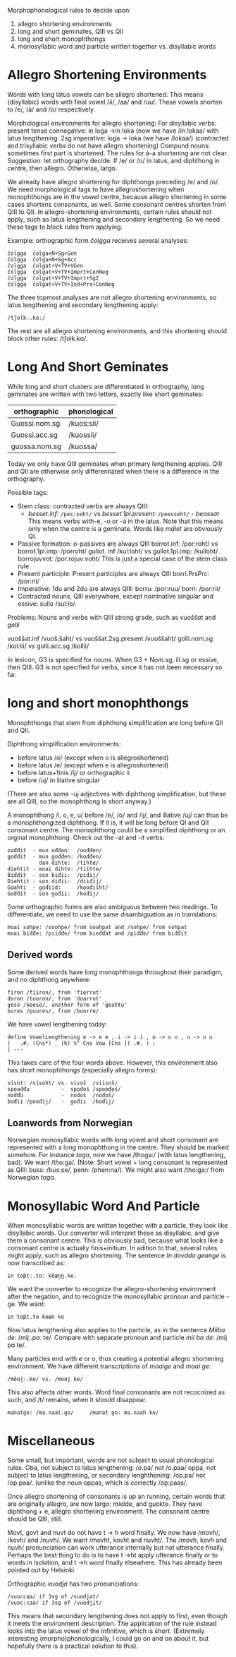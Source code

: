 Morphophonological rules to decide upon:

1. allegro shortening environments
2. long and short geminates, QIII vs QII
3. long and short monophthongs
4. monosyllabic word and particle written together vs. disyllabic words

# Allegro Shortening Environments
Words with long latus vowels can be allegro shortened. This means (disyllabic) words with final vowel /ii/, /aa/ and /uu/. These vowels shorten to /e/, /a/ and /o/ respectively. 

Morphological environments for allegro shortening:
For disyllabic verbs:
present tense connegative: in loga ->in loka (now we have /in lokaa/ with latus lengthening.
2sg imperative: loga -> loka (we have /lokaa/)
(contracted and trisyllabic verbs do not have allegro shortening)
Compund nouns: sometimes first part is shortened. The rules for á-a shortening are not clear. Suggestion: let orthography decide. If /e/ or /o/ in latus, and diphthong in centre, then allegro. Otherwise, largo.

We already have allegro shortening for diphthongs preceding /e/ and /o/. We need morphological tags to have allegroshortening when monophthongs are in the vowel centre, because allegro shortening in some cases shortens consonants, as well. Some consonant centres shorten from QIII to QII. In allegro-shortening environments, certain rules should not apply, such as latus lengthening and secondary lengthening. So we need these tags to block rules from applying.  

Example: orthographic form *čolgga* receives several analyses:

```
čolgga	čolga+N+Sg+Gen
čolgga	čolga+N+Sg+Acc
čolgga	čolgat+V+TV+VGen
čolgga	čolgat+V+TV+Imprt+ConNeg
čolgga	čolgat+V+TV+Imprt+Sg2
čolgga	čolgat+V+TV+Ind+Prs+ConNeg
```

The three topmost analyses are not allegro shortening environments, so latus lengthening and secondary lengthening apply: 

```
/tʃolkː.kɑː/
```

The rest are all allegro shortening environments, and this shortening should block other rules: /tʃolk.kɑ/.

# Long And Short Geminates
While long and short clusters are differentiated in orthography, long geminates are written with two letters, exactly like short geminates:

|  orthographic    |   phonological
| ---------------- | --------------
|  Guossi.nom.sg   |    /kuos:sii/
|  Guossi.acc.sg   |    /kuossii/
|  guossa.nom.sg   |    /kuossa/

Today we only have QIII geminates when primary lengthening applies. QIII and QII are otherwise only differentiated when there is a difference in the orthography. 

Possible tags:

- Stem class: contracted verbs are always QIII: 
    - *besset.inf*: `/pes:seht/` vs *besset.1pl.present*: `/peesseht/` - *beassat*
  This means verbs with-e, -o or -á in the latus.
  Note that this means only when the centre is a geminate. Words like *málet* are obviously QI.
- Passive formation: o-passives are always QIII
borrot.inf: /por:roht/ vs borrot.1pl.imp: /porroht/
gullot. inf /kul:loht/ vs gullot.1pl.imp: /kulloht/
borrojuvvot: /por:rojuv:voht/
This is just a special case of the stem class rule.
- Present participle: Present participles are always QIII
borri.PrsPrc: /por:rii/
- Imperative: 1du and 2du are always QIII: borru: /por:ruu/ borri: /por:rii/
- Contracted nouns, QIII everywhere, except nominative singular and essive:
sullo /sul:lo/.

Problems: Nouns and verbs with QIII strong grade, such as *vuoššat* and *golli*

vuoššat.inf /vuoš:šaht/ vs vuoššat.2sg.present /vuoššaht/
golli.nom.sg /kol:lii/ vs golli.acc.sg /kollii/

In lexicon, G3 is specified for nouns. When G3 + Nom.sg, ill.sg or essive, then QIII.
G3 is not specified for verbs, since it has not been necessary so far. 

# long and short monophthongs
Monophthongs that stem from diphthong simplification are long before QII and QII. 

Diphthong simplification environments:
* before latus /o/ (except when o is allegroshortened)
* before latus /e/  (except when e is allegroshortened)
* before latus+finis /ij/ or orthographic ii
* before /uj/ in illative singular

(There are also some -uj adjectives with diphthong simplification, but these are all QIII, so the monophthong is short anyway.)

A monophthong /i, o, e, u/ before /e/, /o/ and /ij/, and illative /uj/ can thus be a monophthongized diphthong. If it is, it will be long before QI and QII consonant centre. The monophthong could be a simplified diphthong or an orginal monophthong. Check out the -at and -it verbs:

```
oađđit  - mun ođđen:  /oođđen/
gođđit  - mun gođđen: /kođđen/
          dan dihte:  /tihte/
diehtit - moai dihte: /tiihte/
Biđđit  - son biđii:  /piđij/
Diehtit - son diđii:  /diiđij/
Goahti  - gođiid:     /koođiiht/
Gođđit  - son gođii:  /kođij/
```

Some orthographic forms are also ambiguous between two readings. To differentiate, we need to use the same disambiguation as in translations:

```
moai sohpe: /soohpe/ from soahpat and /sohpe/ from sohpat
moai biđđe: /piiđđe/ from bieđđat and /piđđe/ from biđđit
```

## Derived words
Some derived words have long monophthongs throughout their paradigm, and no diphthong anywhere:

```
firon /fiiron/, from 'fierrut'
doron /tooron/, from 'doarrut'
geso /keeso/, another form of 'geaŧŧu'
bures /puures/, from /buorre/
```

We have vowel lengthening today: 
```
define VowelLengthening e -> e e , i -> i i , o -> o o , u -> u u 
|   .#. (Cns*) _ (h) %^ Cns Vow [Cns ]( .#. ) ;
| --- 
```
This takes care of the four words above. However, this environment also has short monophthongs (especially allegro forms):

```
visot: /visoht/ vs. visoš  /viisoš/
spoađđu          -  spođoš /spoođoš/
nođđu            -  nođoš  /nođoš/
bođii /poođij/   -  gođii  /kođij/
```

## Loanwords from Norwegian
Norwegian monosyllabic words with long vowel and short consonant are represented with a long monophthong in the centre. They should be marked somehow. For instance *toga*, now we have /thoga:/ (with latus lengthening, bad). We want /tho:ga/. (Note: Short vowel + long consonant is represented as QIII: buss: /bus:se/, penn: /phen:na/). We might also want /tho:ga:/ from Norwegian *toga*. 



# Monosyllabic Word And Particle

When monosyllabic words are written together with a particle, they look like disyllabic words. Our converter will interpret these as disyllabic, and give them a consonant centre. This is obviously bad, because what looks like a consonant centre is actually finis+initium. In adition to that, several rules might apply, such as allegro shortening.  The sentence *In dovdda geange* is now transcribed as:
```
in toβtː.tɑː kĕæŋŋ.ke.
```
We want the converter to recognize the allegro-shortening environment after the negation, and to recognize the monosyllabic pronoun and particle -ge. We want:
```
in toβt.tɑ keæn ke
```

Now latus lengthening also applies to the particle, as in the sentence *Miiba de*: /mijː.pɑː te/. Compare with separate pronoun and particle *mii ba de*: /mij pɑ te/.



Many particles end with e or o, thus creating a potential allegro shortening environment. 
We have different transcriptions of *moaige* and *moai ge*:
```
/mŏɑjː.ke/ vs. /moɑj ke/
```

This also affects other words. Word final consonants are not recocnized as such, and /t/ remains, when it should disappear. 

```
manatgo: /ma.naat.go/     /manat go: ma.naah ko/
```

# Miscellaneous

Some small, but important, words are not subject to usual phonological rules.
Oba, not subject to latus lengthening: /o.pa/ not /o.paa/
oppa, not subject to latus lengthening, or secondary lenghthening: /op.pa/ not /op.paa/. (unlike the noun oppas, which is correctly /op:paas/.

Once allegro shortening of consonants is up an running, certain words that are originally allegro, are now largo: mielde, and guokte. They have diphthong + e, allegro shortening environment. The consonant centre should be QIII, still.

Movt, govt and nuvt do not have t -> h word finally. We now have /movh/, /kovh/ and /nuvh/. We want /movht, kovht and nuvht/. The /movh, kovh and nuvh/ pronunciation can work utterance internally but not utterance finally. Perhaps the best thing to do is to have t ->ht apply utterance finally or to words in isolation, and t ->h word finally elsewhere. This has already been pointed out by Helsinki.

Orthographic *vuodjá* has two pronunciations:
```
/vuoccaa/ if 3sg of /vuodjat/
/vuoc:caa/ if 3sg of /vuodjit/
```

This means that secondary lengthening does not apply to first, even though it meets the environment description. The application of the rule instead looks into the latus vowel of the infinitive, which is short. (Extremely interesting (morpho)phonologically, I could go on and on about it, but hopefully there is a practical solution to this).
